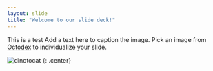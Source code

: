 ```yaml
---
layout: slide
title: "Welcome to our slide deck!"
---
```

This is a test
Add a text here to caption the image. Pick an image from [Octodex](https://octodex.github.com) to individualize your slide.

![dinotocat](https://octodex.github.com/images/dinotocat.png)
{: .center}
